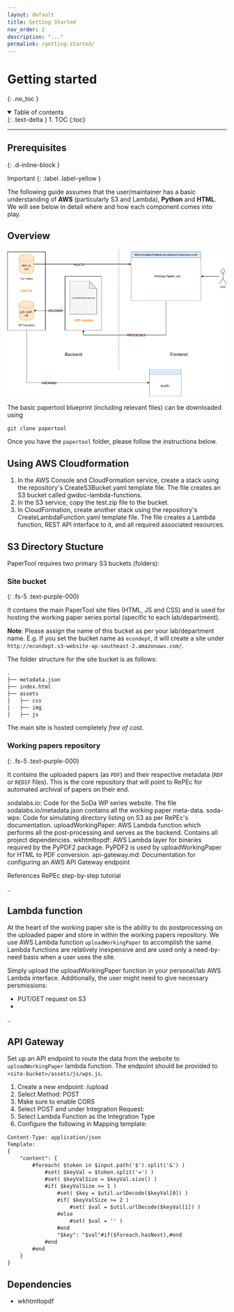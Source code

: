 ```yaml
---
layout: default
title: Getting Started
nav_order: 2
description: "..."
permalink: /getting-started/
---
```


# Getting started
{: .no_toc }

<details open markdown="block">
  <summary>
    Table of contents
  </summary>
  {: .text-delta }
1. TOC
{:toc}
</details>

---

## Prerequisites
{: .d-inline-block }

Important
{: .label .label-yellow }

The following guide assumes that the user/maintainer has a basic understanding of **AWS** (particularly S3 and Lambda), **Python** and **HTML**. We will see below in detail where and how each component comes into play.

## Overview

<img src="/assets/images/schematic.png"/>


The basic papertool blueprint (including relevant files) can be downloaded using
```
git clone papertool
```

Once you have the `papertool` folder, please follow the instructions below.

## Using AWS Cloudformation

1. In the AWS Console and CloudFormation service, create a stack using the repository's CreateS3Bucket.yaml template file. The file creates an S3 bucket called gwdoc-lambda-functions.
2. In the S3 service, copy the test.zip file to the bucket.
3. In CloudFormation, create another stack using the repository's CreateLambdaFunction.yaml template file. The file creates a Lambda function, REST API interface to it, and all required associated resources.

## S3 Directory Stucture

PaperTool requires two primary S3 buckets (folders):

### Site bucket
{: .fs-5 .text-purple-000}

It contains the main PaperTool site files (HTML, JS and CSS) and is used for hosting the working paper series portal (specific to each lab/department).

**Note**: Please assign the name of this bucket as per your lab/department name. E.g. If you set the bucket name as `econdept`, it will create a site under `http://econdept.s3-website-ap-southeast-2.amazonaws.com/`.

The folder structure for the site bucket is as follows:

```
.
├── metadata.json
├── index.html
├── assets
│   ├── css
│   ├── img
│   ├── js
```

The main site is hosted completely *free of cost*.


### Working papers repository
{: .fs-5 .text-purple-000}

It contains the uploaded papers (as `PDF`) and their respective metadata (`RDF` or `REDIF` files). This is the core repository that will point to RePEc for automated archival of papers on their end.



sodalabs.io: Code for the SoDa WP series website. The file sodalabs.io/metadata.json contains all the working paper meta-data.
soda-wps: Code for simulating directory listing on S3 as per RePEc's documentation.
uploadWorkingPaper: AWS Lambda function which performs all the post-processing and serves as the backend. Contains all project dependencies.
wkhtmltopdf: AWS Lambda layer for binaries required by the PyPDF2 package. PyPDF2 is used by uploadWorkingPaper for HTML to PDF conversion.
api-gateway.md: Documentation for configuring an AWS API Gateway endpoint


References
RePEc step-by-step tutorial

..

## Lambda function

At the heart of the working paper site is the ability to do postprocessing on the uploaded paper and store in within the working papers repository. We use AWS Lambda function `uploadWorkingPaper` to accomplish the same. Lambda functions are relatively inexpensive and are used only a need-by-need basis when a user uses the site.

Simply upload the uploadWorkingPaper function in your personal/lab AWS Lambda interface.
Additionally, the user might need to give necessary persmissions:
- PUT/GET request on S3
- 
..

## API Gateway

Set up an API endpoint to route the data from the website to `uploadWorkingPaper` lambda function. The endpoint should be provided to `<site-bucket>/assets/js/wps.js`.
1. Create a new endpoint: /upload
2. Select Method: POST
3. Make sure to enable CORS
4. Select POST and under Integration Request:
5. Select Lambda Function as the Integration Type
6. Configure the following in Mapping template:
```
Content-Type: application/json
Template:
{
    "content": {
        #foreach( $token in $input.path('$').split('&') )
            #set( $keyVal = $token.split('=') )
            #set( $keyValSize = $keyVal.size() )
            #if( $keyValSize >= 1 )
                #set( $key = $util.urlDecode($keyVal[0]) )
                #if( $keyValSize >= 2 )
                    #set( $val = $util.urlDecode($keyVal[1]) )
                #else
                    #set( $val = '' )
                #end
                "$key": "$val"#if($foreach.hasNext),#end
            #end
        #end
    }
}
```

## Dependencies

- wkhtmltopdf